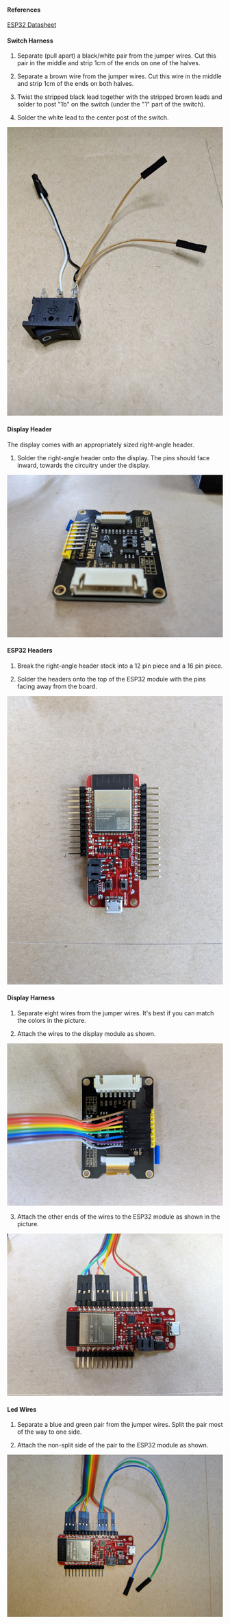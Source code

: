 
#### References

[ESP32 Datasheet](https://cdn.sparkfun.com/assets/learn_tutorials/8/5/2/ESP32ThingPlus_GraphicalDatasheet.pdf)

#### Switch Harness

1. Separate (pull apart) a black/white pair from the jumper wires.
   Cut this pair in the middle and strip 1cm of the ends on one of the
   halves.

2. Separate a brown wire from the jumper wires. Cut this wire in the
   middle and strip 1cm of the ends on both halves.
   
3. Twist the stripped black lead together with the stripped brown
   leads and solder to post "1b" on the switch (under the "1" part of
   the switch).

4. Solder the white lead to the center post of the switch.

![Switch Harness](images/switch-harness.jpg)


#### Display Header

The display comes with an appropriately sized right-angle header.

1. Solder the right-angle header onto the display.  The pins should
   face inward, towards the circuitry under the display.
   
![Display Header](images/display-header.jpg)


#### ESP32 Headers

1. Break the right-angle header stock into a 12 pin piece and a 16 pin
   piece.
   
2. Solder the headers onto the top of the ESP32 module with the pins
   facing away from the board.
   
![ESP32 Headers](images/esp32-headers.jpg)
   

#### Display Harness

1. Separate eight wires from the jumper wires.  It's best if you can
   match the colors in the picture.
   
2. Attach the wires to the display module as shown.

![Display Harness 1](images/display-harness1.jpg)

3. Attach the other ends of the wires to the ESP32 module as shown in
   the picture.
   
![Display Harness 2](images/display-harness2.jpg)
   

#### Led Wires

1. Separate a blue and green pair from the jumper wires.  Split the
   pair most of the way to one side.
   
2.  Attach the non-split side of the pair to the ESP32 module as
    shown.

![LED Wires](images/led-wires.jpg)
    
    
